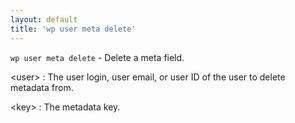 ```yaml
---
layout: default
title: 'wp user meta delete'
---
```


`wp user meta delete` - Delete a meta field.

&lt;user&gt;
: The user login, user email, or user ID of the user to delete metadata from.

&lt;key&gt;
: The metadata key.

